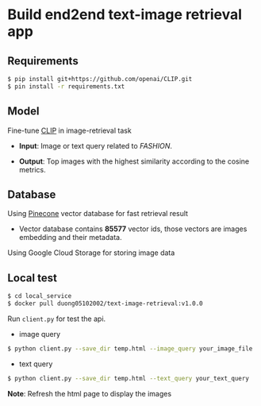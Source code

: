 # Build end2end text-image retrieval app

## Requirements

```bash
$ pip install git+https://github.com/openai/CLIP.git
$ pin install -r requirements.txt
```

## Model

Fine-tune [CLIP](https://arxiv.org/abs/2103.00020) in image-retrieval task

+  **Input**: Image or text query related to *FASHION*.

+  **Output**: Top images with the highest similarity according to the cosine metrics.

## Database

Using [Pinecone](https://www.pinecone.io/) vector database for fast retrieval result
+ Vector database contains **85577** vector ids, those vectors are images embedding and their metadata.

Using Google Cloud Storage for storing image data

## Local test
```bash
$ cd local_service
$ docker pull duong05102002/text-image-retrieval:v1.0.0
```
Run `client.py` for test the api.

+ image query
```bash
$ python client.py --save_dir temp.html --image_query your_image_file
```
+ text query
```bash
$ python client.py --save_dir temp.html --text_query your_text_query
```
**Note**: Refresh the html page to display the images
